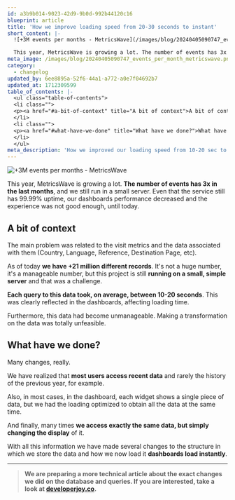 ```yaml
---
id: a3b9b014-9023-42d9-9b0d-992b44120c16
blueprint: article
title: 'How we improve loading speed from 20-30 seconds to instant'
short_content: |-
  ![+3M events per months - MetricsWave](/images/blog/20240405090747_events_per_month_metricswave.png)

  This year, MetricsWave is growing a lot. The number of events has 3x in the last months, and we still run in an small server. Even that the service still have 99% uptime, our dashboards performance decreased and the experience was not good enough, until today.
meta_image: /images/blog/20240405090747_events_per_month_metricswave.png
category:
  - changelog
updated_by: 6ee8895a-52f6-44a1-a772-a0e7f04692b7
updated_at: 1712309599
table_of_contents: |-
  <ul class="table-of-contents">
  <li class="">
  <p><a href="#a-bit-of-context" title="A bit of context">A bit of context</a></p>
  </li>
  <li class="">
  <p><a href="#what-have-we-done" title="What have we done?">What have we done?</a></p>
  </li>
  </ul>
meta_description: 'How we improved our loading speed from 10-20 sec to instant while having 99.99% uptime, and while maintaining everything in an small, cheap, server.'
---
```

![+3M events per months - MetricsWave](/images/blog/20240405090747_events_per_month_metricswave.png)

This year, MetricsWave is growing a lot. **The number of events has 3x in the last months**, and we still run in a small server. Even that the service still has 99.99% uptime, our dashboards performance decreased and the experience was not good enough, until today.

## A bit of context
The main problem was related to the visit metrics and the data associated with them (Country, Language, Reference, Destination Page, etc).

As of today **we have +21 million different records**. It's not a huge number, it's a manageable number, but this project is still **running on a small, simple server** and that was a challenge.

**Each query to this data took, on average, between 10-20 seconds**. This was clearly reflected in the dashboards, affecting loading time.

Furthermore, this data had become unmanageable. Making a transformation on the data was totally unfeasible.

## What have we done?
Many changes, really.

We have realized that **most users access recent data** and rarely the history of the previous year, for example.

Also, in most cases, in the dashboard, each widget shows a single piece of data, but we had the loading optimized to obtain all the data at the same time.

And finally, many times **we access exactly the same data, but simply changing the display** of it.

With all this information we have made several changes to the structure in which we store the data and how we now load it **dashboards load instantly**.

---

> **We are preparing a more technical article about the exact changes we did on the database and queries. If you are interested, take a look at [developerjoy.co](https://developerjoy.co).**